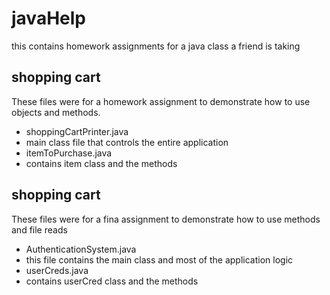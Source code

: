 # javaHelp
this contains homework assignments for a java class a friend is taking

## shopping cart
These files were for a homework assignment to demonstrate how to use objects and methods.
- shoppingCartPrinter.java
 - main class file that controls the entire application
- itemToPurchase.java
 - contains item class and the methods

## shopping cart
These files were for a fina assignment to demonstrate how to use methods and file reads
- AuthenticationSystem.java
 - this file contains the main class and most of the application logic
- userCreds.java
 - contains userCred class and the methods
